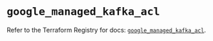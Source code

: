 # `google_managed_kafka_acl`

Refer to the Terraform Registry for docs: [`google_managed_kafka_acl`](https://registry.terraform.io/providers/hashicorp/google-beta/6.41.0/docs/resources/google_managed_kafka_acl).
